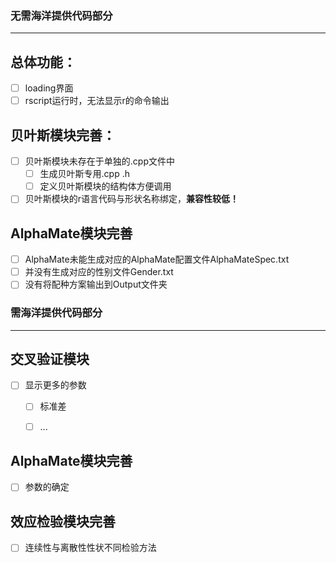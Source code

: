 
### 无需海洋提供代码部分
---
## 总体功能：
- [ ] loading界面 
- [ ] rscript运行时，无法显示r的命令输出
## 贝叶斯模块完善：
- [ ] 贝叶斯模块未存在于单独的.cpp文件中
    - [ ] 生成贝叶斯专用.cpp .h
    - [ ] 定义贝叶斯模块的结构体方便调用
- [ ] 贝叶斯模块的r语言代码与形状名称绑定，**兼容性较低！**

## AlphaMate模块完善
- [ ] AlphaMate未能生成对应的AlphaMate配置文件AlphaMateSpec.txt
- [ ] 并没有生成对应的性别文件Gender.txt
- [ ] 没有将配种方案输出到Output文件夹

### 需海洋提供代码部分
----  

## 交叉验证模块
- [ ] 显示更多的参数
  - [ ] 标准差
  - [ ] ...


## AlphaMate模块完善
- [ ] 参数的确定

## 效应检验模块完善
- [ ] 连续性与离散性性状不同检验方法

